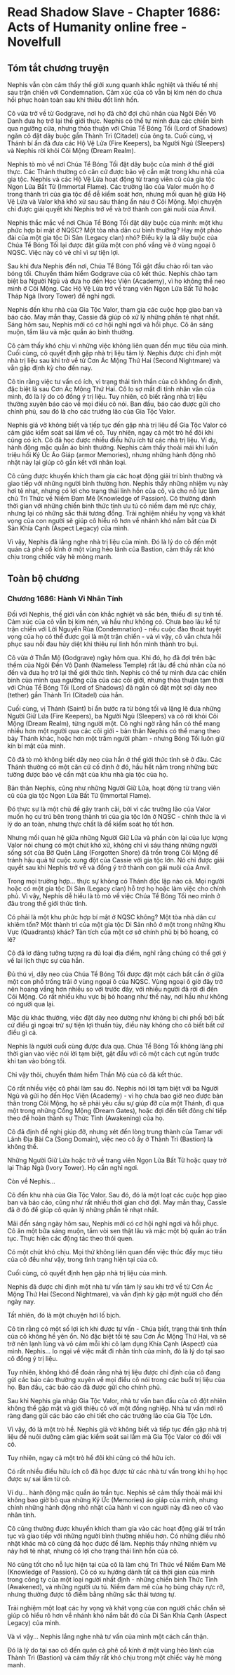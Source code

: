 # Read Shadow Slave - Chapter 1686: Acts of Humanity online free - Novelfull

## Tóm tắt chương truyện

Nephis vẫn còn cảm thấy thế giới xung quanh khắc nghiệt và thiếu tế nhị sau trận chiến với Condemnation. Cảm xúc của cô vẫn bị kìm nén do chưa hồi phục hoàn toàn sau khi thiêu đốt linh hồn.

Cô vừa trở về từ Godgrave, nơi họ đã chờ đợi chủ nhân của Ngôi Đền Vô Danh đưa họ trở lại thế giới thực. Nephis có thể tự mình đưa các chiến binh qua ngưỡng cửa, nhưng thỏa thuận với Chúa Tể Bóng Tối (Lord of Shadows) ngăn cô đặt dây buộc gần Thành Trì (Citadel) của ông ta. Cuối cùng, vị Thánh bí ẩn đã đưa các Hộ Vệ Lửa (Fire Keepers), ba Người Ngủ (Sleepers) và Nephis rời khỏi Cõi Mộng (Dream Realm).

Nephis tò mò về nơi Chúa Tể Bóng Tối đặt dây buộc của mình ở thế giới thực. Các Thánh thường có căn cứ được bảo vệ cẩn mật trong khu nhà của gia tộc. Nephis và các Hộ Vệ Lửa hoạt động từ trang viên cũ của gia tộc Ngọn Lửa Bất Tử (Immortal Flame). Các trưởng lão của Valor muốn họ ở trong thành trì của gia tộc để dễ kiểm soát hơn, nhưng mối quan hệ giữa Hộ Vệ Lửa và Valor khá khó xử sau sáu tháng ẩn náu ở Cõi Mộng. Mọi chuyện chỉ được giải quyết khi Nephis trở về và trở thành con gái nuôi của Anvil.

Nephis thắc mắc về nơi Chúa Tể Bóng Tối đặt dây buộc của mình: một khu phức hợp bí mật ở NQSC? Một tòa nhà dân cư bình thường? Hay một pháo đài của một gia tộc Di Sản (Legacy clan) nhỏ? Điều kỳ lạ là dây buộc của Chúa Tể Bóng Tối lại được đặt giữa một con phố vắng vẻ ở vùng ngoại ô NQSC. Việc này có vẻ chỉ vì sự tiện lợi.

Sau khi đưa Nephis đến nơi, Chúa Tể Bóng Tối gật đầu chào rồi tan vào bóng tối. Chuyến thám hiểm Godgrave của cô kết thúc. Nephis chào tạm biệt ba Người Ngủ và đưa họ đến Học Viện (Academy), vì họ không thể neo mình ở Cõi Mộng. Các Hộ Vệ Lửa trở về trang viên Ngọn Lửa Bất Tử hoặc Tháp Ngà (Ivory Tower) để nghỉ ngơi.

Nephis đến khu nhà của Gia Tộc Valor, tham gia các cuộc họp giao ban và báo cáo. May mắn thay, Cassie đã giúp cô xử lý những phần tẻ nhạt nhất. Sáng hôm sau, Nephis mới có cơ hội nghỉ ngơi và hồi phục. Cô ăn sáng muộn, tắm lâu và mặc quần áo bình thường.

Cô cảm thấy khó chịu vì những việc không liên quan đến mục tiêu của mình. Cuối cùng, cô quyết định gặp nhà trị liệu tâm lý. Nephis được chỉ định một nhà trị liệu sau khi trở về từ Cơn Ác Mộng Thứ Hai (Second Nightmare) và vẫn gặp định kỳ cho đến nay.

Cô tin rằng việc tư vấn có ích, vì trạng thái tinh thần của cô không ổn định, đặc biệt là sau Cơn Ác Mộng Thứ Hai. Cô lo sợ mất đi tính nhân văn của mình, đó là lý do cô đồng ý trị liệu. Tuy nhiên, cô biết rằng nhà trị liệu thường xuyên báo cáo về mọi điều cô nói. Ban đầu, báo cáo được gửi cho chính phủ, sau đó là cho các trưởng lão của Gia Tộc Valor.

Nephis giả vờ không biết và tiếp tục đến gặp nhà trị liệu để Gia Tộc Valor có cảm giác kiểm soát sai lầm về cô. Tuy nhiên, ngay cả một trò hề đôi khi cũng có ích. Cô đã học được nhiều điều hữu ích từ các nhà trị liệu. Ví dụ, hành động mặc quần áo bình thường. Nephis cảm thấy thoải mái khi luôn triệu hồi Ký Ức Áo Giáp (armor Memories), nhưng những hành động nhỏ nhặt này lại giúp cô gắn kết với nhân loại.

Cô cũng được khuyến khích tham gia các hoạt động giải trí bình thường và giao tiếp với những người bình thường hơn. Nephis thấy những nhiệm vụ này hơi tẻ nhạt, nhưng có lợi cho trạng thái linh hồn của cô, và cho nỗ lực làm chủ Tri Thức về Niềm Đam Mê (Knowledge of Passion). Cô thường dành thời gian với những chiến binh thức tỉnh ưu tú có niềm đam mê rực cháy, nhưng lại có những sắc thái tương đồng. Trải nghiệm nhiều hy vọng và khát vọng của con người sẽ giúp cô hiểu rõ hơn về nhánh khó nắm bắt của Di Sản Khía Cạnh (Aspect Legacy) của mình.

Vì vậy, Nephis đã lắng nghe nhà trị liệu của mình. Đó là lý do cô đến một quán cà phê cổ kính ở một vùng hẻo lánh của Bastion, cảm thấy rất khó chịu trong chiếc váy hè mỏng manh.

## Toàn bộ chương

### Chương 1686: Hành Vi Nhân Tính

Đối với Nephis, thế giới vẫn còn khắc nghiệt và sắc bén, thiếu đi sự tinh tế. Cảm xúc của cô vẫn bị kìm nén, và hầu như không có. Chưa bao lâu kể từ trận chiến với Lời Nguyền Rủa (Condemnation) - nếu cuộc đào thoát tuyệt vọng của họ có thể được gọi là một trận chiến - và vì vậy, cô vẫn chưa hồi phục sau nỗi đau hủy diệt khi thiêu rụi linh hồn mình thành tro bụi.

Cô vừa ở Thần Mộ (Godgrave) ngày hôm qua. Khi đó, họ đã đợi trên bậc thềm của Ngôi Đền Vô Danh (Nameless Temple) rất lâu để chủ nhân của nó đến và đưa họ trở lại thế giới thức tỉnh. Nephis có thể tự mình đưa các chiến binh của mình qua ngưỡng cửa của các cõi giới, nhưng thỏa thuận tạm thời với Chúa Tể Bóng Tối (Lord of Shadows) đã ngăn cô đặt một sợi dây neo (tether) gần Thành Trì (Citadel) của hắn.

Cuối cùng, vị Thánh (Saint) bí ẩn bước ra từ bóng tối và lặng lẽ đưa những Người Giữ Lửa (Fire Keepers), ba Người Ngủ (Sleepers) và cô rời khỏi Cõi Mộng (Dream Realm), từng người một. Cô nghi ngờ rằng hắn có thể mang nhiều hơn một người qua các cõi giới - bản thân Nephis có thể mang theo bảy Thánh khác, hoặc hơn một trăm người phàm - nhưng Bóng Tối luôn giữ kín bí mật của mình.

Cô đã tò mò không biết dây neo của hắn ở thế giới thức tỉnh sẽ ở đâu. Các Thánh thường có một căn cứ cố định ở đó, hầu hết nằm trong những bức tường được bảo vệ cẩn mật của khu nhà gia tộc của họ.

Bản thân Nephis, cũng như những Người Giữ Lửa, hoạt động từ trang viên cũ của gia tộc Ngọn Lửa Bất Tử (Immortal Flame).

Đó thực sự là một chủ đề gây tranh cãi, bởi vì các trưởng lão của Valor muốn họ cư trú bên trong thành trì của gia tộc lớn ở NQSC - chính thức là vì lý do an toàn, nhưng thực chất là để kiểm soát họ tốt hơn.

Nhưng mối quan hệ giữa những Người Giữ Lửa và phần còn lại của lực lượng Valor nói chung có một chút khó xử, không chỉ vì sáu tháng những người sống sót của Bờ Quên Lãng (Forgotten Shore) đã trốn trong Cõi Mộng để tránh hậu quả từ cuộc xung đột của Cassie với gia tộc lớn. Nó chỉ được giải quyết sau khi Nephis trở về và đồng ý trở thành con gái nuôi của Anvil.

Trong mọi trường hợp... thực sự không có Thánh độc lập nào cả. Mọi người hoặc có một gia tộc Di Sản (Legacy clan) hỗ trợ họ hoặc làm việc cho chính phủ. Vì vậy, Nephis dễ hiểu là tò mò về việc Chúa Tể Bóng Tối neo mình ở đâu trong thế giới thức tỉnh.

Có phải là một khu phức hợp bí mật ở NQSC không? Một tòa nhà dân cư khiêm tốn? Một thành trì của một gia tộc Di Sản nhỏ ở một trong những Khu Vực (Quadrants) khác? Tàn tích của một cơ sở chính phủ bị bỏ hoang, có lẽ?

Cô đã lơ đãng tưởng tượng ra đủ loại địa điểm, nghĩ rằng chúng có thể gợi ý về lai lịch thực sự của hắn.

Đủ thú vị, dây neo của Chúa Tể Bóng Tối được đặt một cách bất cẩn ở giữa một con phố trống trải ở vùng ngoại ô của NQSC. Vùng ngoại ô giờ đây trở nên hoang vắng hơn nhiều so với trước đây, với nhiều người đã rời đi đến Cõi Mộng. Có rất nhiều khu vực bị bỏ hoang như thế này, nơi hầu như không có người qua lại.

Mặc dù khác thường, việc đặt dây neo dường như không bị chi phối bởi bất cứ điều gì ngoại trừ sự tiện lợi thuần túy, điều này không cho cô biết bất cứ điều gì cả.

Nephis là người cuối cùng được đưa qua. Chúa Tể Bóng Tối không lãng phí thời gian vào việc nói lời tạm biệt, gật đầu với cô một cách cụt ngủn trước khi tan vào bóng tối.

Chỉ vậy thôi, chuyến thám hiểm Thần Mộ của cô đã kết thúc.

Có rất nhiều việc cô phải làm sau đó. Nephis nói lời tạm biệt với ba Người Ngủ và gửi họ đến Học Viện (Academy) - vì họ chưa bao giờ neo được bản thân trong Cõi Mộng, họ sẽ phải yêu cầu sự giúp đỡ của một Thánh, đi qua một trong những Cổng Mộng (Dream Gates), hoặc đợi đến tiết đông chí tiếp theo để hoàn thành sự Thức Tỉnh (Awakening) của họ.

Cô đã định đề nghị giúp đỡ, nhưng xét đến lòng trung thành của Tamar với Lãnh Địa Bài Ca (Song Domain), việc neo cô ấy ở Thành Trì (Bastion) là không thể.

Những Người Giữ Lửa hoặc trở về trang viên Ngọn Lửa Bất Tử hoặc quay trở lại Tháp Ngà (Ivory Tower). Họ cần nghỉ ngơi.

Còn về Nephis...

Cô đến khu nhà của Gia Tộc Valor. Sau đó, đó là một loạt các cuộc họp giao ban và báo cáo, cũng như rất nhiều thời gian chờ đợi. May mắn thay, Cassle đã ở đó để giúp cô quản lý những phần tẻ nhạt nhất.

Mãi đến sáng ngày hôm sau, Nephis mới có cơ hội nghỉ ngơi và hồi phục. Cô ăn một bữa sáng muộn, tắm vòi sen thật lâu và mặc một bộ quần áo trần tục. Thực hiện các động tác theo thói quen.

Có một chút khó chịu. Mọi thứ không liên quan đến việc thúc đẩy mục tiêu của cô đều như vậy, trong tình trạng hiện tại của cô.

Cuối cùng, cô quyết định hẹn gặp nhà trị liệu của mình.

Nephis đã được chỉ định một nhà tư vấn tâm lý sau khi trở về từ Cơn Ác Mộng Thứ Hai (Second Nightmare), và vẫn định kỳ gặp một người cho đến ngày nay.

Tất nhiên, đó là một chuyện hơi lố bịch.

Cô tin rằng có một số lợi ích khi được tư vấn - Chúa biết, trạng thái tinh thần của cô không hề yên ổn. Nó đặc biệt tồi tệ sau Cơn Ác Mộng Thứ Hai, và sẽ trở nên lạnh lùng và vô cảm mỗi khi cô lạm dụng Khía Cạnh (Aspect) của mình. Nephis... lo ngại về việc mất đi nhân tính của mình, đó là lý do tại sao cô đồng ý trị liệu.

Tuy nhiên, không khó để đoán rằng nhà trị liệu được chỉ định của cô đang gửi các báo cáo thường xuyên về mọi điều cô nói trong các buổi trị liệu của họ. Ban đầu, các báo cáo đã được gửi cho chính phủ.

Sau khi Nephis gia nhập Gia Tộc Valor, nhà tư vấn ban đầu của cô đột nhiên không thể gặp mặt và giới thiệu cô với một đồng nghiệp. Nhà tư vấn mới rõ ràng đang gửi các báo cáo chi tiết cho các trưởng lão của Gia Tộc Lớn.

Vì vậy, đó là một trò hề. Nephis giả vờ không biết và tiếp tục đến gặp nhà trị liệu để nuôi dưỡng cảm giác kiểm soát sai lầm mà Gia Tộc Valor có đối với cô.

Tuy nhiên, ngay cả một trò hề đôi khi cũng có thể hữu ích.

Có rất nhiều điều hữu ích cô đã học được từ các nhà tư vấn trong khi họ học được sự sai lầm từ cô.

Ví dụ... hành động mặc quần áo trần tục. Nephis sẽ cảm thấy thoải mái khi không bao giờ bỏ qua những Ký Ức (Memories) áo giáp của mình, nhưng chính những hành động nhỏ nhặt của hành vi con người này đã neo cô vào nhân tính.

Cô cũng thường được khuyến khích tham gia vào các hoạt động giải trí trần tục và giao tiếp với những người bình thường nhiều hơn. Có những điều nhỏ nhặt khác mà cô cũng đã học được để làm. Nephis thấy những nhiệm vụ này hơi tẻ nhạt, nhưng có lợi cho trạng thái linh hồn của cô.

Nó cũng tốt cho nỗ lực hiện tại của cô là làm chủ Tri Thức về Niềm Đam Mê (Knowledge of Passion). Cô có xu hướng dành tất cả thời gian của mình trong công ty của một loại người nhất định - những chiến binh Thức Tỉnh (Awakened), và những người ưu tú. Niềm đam mê của họ bùng cháy rực rỡ, nhưng thường được tô điểm bằng những sắc thái tương tự.

Trải nghiệm một loạt các hy vọng và khát vọng của con người chắc chắn sẽ giúp cô hiểu rõ hơn về nhánh khó nắm bắt đó của Di Sản Khía Cạnh (Aspect Legacy) của mình.

Và vì vậy... Nephis lắng nghe nhà tư vấn của mình một cách cẩn thận.

Đó là lý do tại sao cô đến quán cà phê cổ kính ở một vùng hẻo lánh của Thành Trì (Bastion) và cảm thấy rất khó chịu trong một chiếc váy hè mỏng manh.